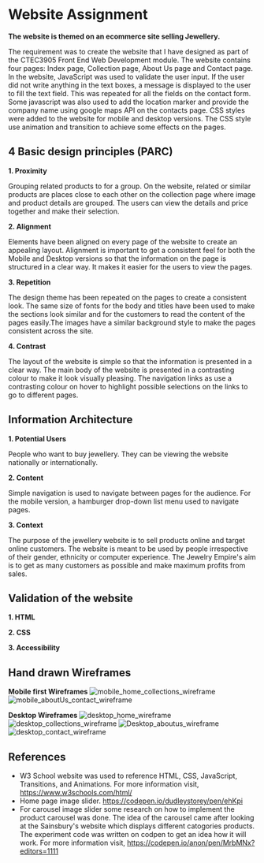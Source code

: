 # Website Assignment 


**The website is themed on an ecommerce site selling Jewellery.**

The requirement was to create the website that I have designed as part of the CTEC3905 Front End Web Development module. The website contains four pages: Index page, Collection page, About Us page and Contact page. In the website, JavaScript was used to validate the user input. If the user did not write anything in the text boxes, a message is displayed to the user to fill the text field. This was repeated for all the fields on the contact form. Some javascript was also used to add the location marker and provide the company name using google maps API on the contacts page. CSS styles were added to the website for mobile and desktop versions. The CSS style use animation and transition to achieve some effects on the pages.


## 4 Basic design principles (PARC)
**1. Proximity** 

Grouping related products to for a group. On the website, related or similar products are places close to each other on the collection page where image and product details are grouped. The users can view the details and price together and make their selection.

**2. Alignment**

 Elements have been aligned on every page of the website to create an appealing layout. Alignment is important to get a consistent feel for both the Mobile and Desktop versions so that the information on the page is structured in a clear way. It makes it easier for the users to view the pages.

**3. Repetition**

 The design theme has been repeated on the pages to create a consistent look. The same size of fonts for the body and titles have been used to make the sections look similar and for the customers to read the content of the pages easily.The images have a similar background style to make the pages consistent across the site.

**4. Contrast**

 The layout of the website is simple so that the information is presented in a clear way. The main body of the website is presented in a contrasting colour to make it look visually pleasing. The navigation links as use a contrasting colour on hover to highlight possible selections on the links to go to different pages. 

## Information Architecture
**1. Potential Users**

 People who want to buy jewellery. They can be viewing the website nationally or internationally. 

**2. Content**

 Simple navigation is used to navigate between pages for the audience. For the mobile version, a hamburger drop-down list menu used to navigate pages.

**3. Context**

 The purpose of the jewellery website is to sell products online and target online customers. The website is meant to be used by people irrespective of their gender, ethnicity or computer experience. The Jewelry Empire's aim is to get as many customers as possible and make maximum profits from sales. 

## Validation of the website
**1. HTML**

**2. CSS**

**3. Accessibility** 

## Hand drawn Wireframes
**Mobile first Wireframes**
![mobile_home_collections_wireframe](wireframes/mobile_home_collections.jpg "mobile_home_collections")
![mobile_aboutUs_contact_wireframe](wireframes/mobile_aboutUs_contact.jpg "mobile_aboutUs_contact")

**Desktop Wireframes**
![desktop_home_wireframe](wireframes/desktop_home.jpg "desktop_home")
![desktop_collections_wireframe](wireframes/desktop_collections.jpg "desktop_collections")
![Desktop_aboutus_wireframe](wireframes/desktop_aboutus.jpg "Desktop_aboutus")
![desktop_contact_wireframe](wireframes/desktop_contact.jpg "desktop_contact")




## References

- W3 School website was used to reference HTML, CSS, JavaScript, Transitions, and Animations. For more information visit,    https://www.w3schools.com/html/
- Home page image slider. https://codepen.io/dudleystorey/pen/ehKpi
- For carousel image slider some research on how to implement the product carousel was done. The idea of the carousel came after looking at the Sainsbury's website which displays different catogories products. The experiment code was written on codpen to get an idea how it will work. For more information visit, https://codepen.io/anon/pen/MrbMNx?editors=1111